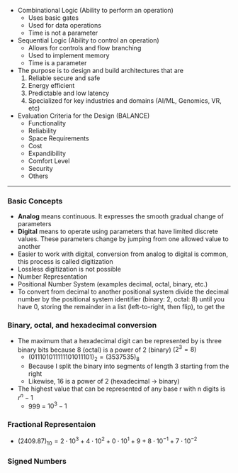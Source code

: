 - Combinational Logic (Ability to perform an operation)
	- Uses basic gates
	- Used for data operations
	- Time is not a parameter
- Sequential Logic (Ability to control an operation)
	- Allows for controls and flow branching
	- Used to implement memory
	- Time is a parameter
- The purpose is to design and build architectures that are
	1. Reliable secure and safe
	2. Energy efficient
	3. Predictable and low latency
	4. Specialized for key industries and domains (AI/ML, Genomics, VR, etc)
- Evaluation Criteria for the Design (BALANCE)
	- Functionality
	- Reliability
	- Space Requirements
	- Cost
	- Expandibility
	- Comfort Level
	- Security
	- Others
---
### Basic Concepts

- **Analog** means continuous. It expresses the smooth gradual change of parameters
- **Digital** means to operate using parameters that have limited discrete values. These parameters change by jumping from one allowed value to another
- Easier to work with digital, conversion from analog to digital is common, this process is called digitization
- Lossless digitization is not possible
- Number Representation
- Positional Number System (examples decimal, octal, binary, etc.)
- To convert from decimal to another positional system divide the decimal number by the positional system identifier (binary: 2, octal: 8) until you have 0, storing the remainder in a list (left-to-right, then flip), to get the 
### Binary, octal, and hexadecimal conversion
- The maximum that a hexadecimal digit can be represented by is three binary bits because 8 (octal) is a power of 2 (binary) ($2^3 = 8$) 
	- $(011 101 011 111 101 011 101)_2 = (3537535)_8$
	- Because I split the binary into segments of length 3 starting from the right
	- Likewise, 16 is a power of 2 (hexadecimal -> binary)
- The highest value that can be represented of any base r with n digits is $r^n -1$
	- 999 = $10^3-1$
### Fractional Representaion
- $(2409.87)_{10} = 2\cdot 10^3 + 4\cdot 10^2 + 0\cdot 10^1 + 9 + 8\cdot10^{-1} + 7\cdot10^{-2}$
### Signed Numbers
